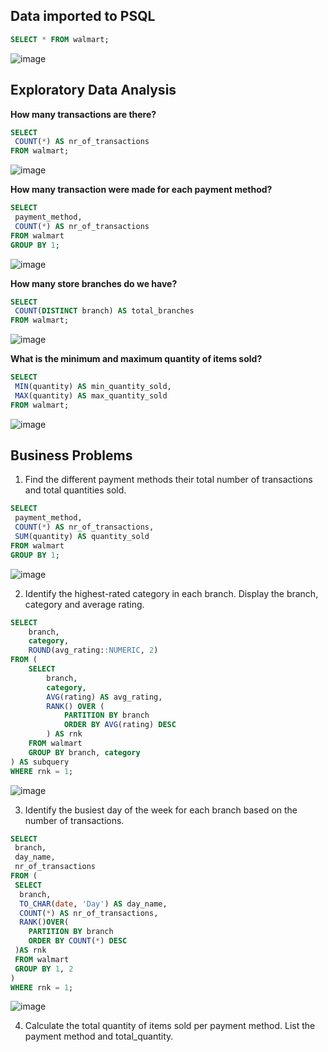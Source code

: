 
## Data imported to PSQL
```sql
SELECT * FROM walmart;
```
![image](https://github.com/user-attachments/assets/c3c7488e-b4d1-4ff7-a0e8-f5e37ba27e6d)

## Exploratory Data Analysis

<b> How many transactions are there?</b>
```sql
SELECT 
 COUNT(*) AS nr_of_transactions
FROM walmart;
```
![image](https://github.com/user-attachments/assets/55571d53-5397-429b-8a9f-1e0a812a7d17)

<b> How many transaction were made for each payment method?</b>
```sql
SELECT 
 payment_method,
 COUNT(*) AS nr_of_transactions
FROM walmart
GROUP BY 1;
```
![image](https://github.com/user-attachments/assets/199c8f82-e98d-4433-a2cb-a4b5dcd774b7)


<b> How many store branches do we have?</b>
```sql
SELECT 
 COUNT(DISTINCT branch) AS total_branches
FROM walmart;
```
![image](https://github.com/user-attachments/assets/8d6a5401-f3ce-474a-9b00-1305cfcbadfd)

<b> What is the minimum and maximum quantity of items sold?</b>
```sql
SELECT 
 MIN(quantity) AS min_quantity_sold,
 MAX(quantity) AS max_quantity_sold
FROM walmart;
```
![image](https://github.com/user-attachments/assets/cc88f953-2500-4a9d-8f9b-7cfd83789d50)


## Business Problems

1. Find the different payment methods their total number of transactions and total quantities sold.
```sql
SELECT 
 payment_method,
 COUNT(*) AS nr_of_transactions,
 SUM(quantity) AS quantity_sold
FROM walmart
GROUP BY 1;
```
![image](https://github.com/user-attachments/assets/788bd8ba-2c3e-4327-b27c-1974dda4562c)

2. Identify the highest-rated category in each branch. Display the branch, category and average rating.
```sql
SELECT
    branch,
    category,
    ROUND(avg_rating::NUMERIC, 2)
FROM (
    SELECT
        branch,
        category,
        AVG(rating) AS avg_rating,
        RANK() OVER (
            PARTITION BY branch
            ORDER BY AVG(rating) DESC
        ) AS rnk
    FROM walmart
    GROUP BY branch, category
) AS subquery
WHERE rnk = 1;
```
![image](https://github.com/user-attachments/assets/a35dabbe-6439-4405-bcc6-40289acdb08a)

3. Identify the busiest day of the week for each branch based on the number of transactions.
``` sql
SELECT
 branch,
 day_name,
 nr_of_transactions
FROM (
 SELECT
  branch,
  TO_CHAR(date, 'Day') AS day_name,
  COUNT(*) AS nr_of_transactions,
  RANK()OVER(
    PARTITION BY branch
    ORDER BY COUNT(*) DESC 
 )AS rnk
 FROM walmart
 GROUP BY 1, 2
)
WHERE rnk = 1;
```
![image](https://github.com/user-attachments/assets/2a36828d-6c3f-421a-bacd-8631740eab61)

4. Calculate the total quantity of items sold per payment method. List the payment method and total_quantity.
